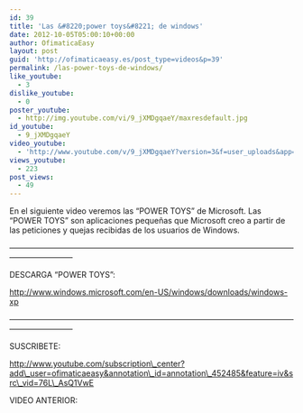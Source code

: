 ```yaml
---
id: 39
title: 'Las &#8220;power toys&#8221; de windows'
date: 2012-10-05T05:00:10+00:00
author: OfimaticaEasy
layout: post
guid: 'http://ofimaticaeasy.es/post_type=videos&p=39'
permalink: /las-power-toys-de-windows/
like_youtube:
  - 3
dislike_youtube:
  - 0
poster_youtube:
  - http://img.youtube.com/vi/9_jXMDgqaeY/maxresdefault.jpg
id_youtube:
  - 9_jXMDgqaeY
video_youtube:
  - 'http://www.youtube.com/v/9_jXMDgqaeY?version=3&f=user_uploads&app=youtube_gdata'
views_youtube:
  - 223
post_views:
  - 49
---
```

En el siguiente video veremos las &#8220;POWER TOYS&#8221; de Microsoft. Las &#8220;POWER TOYS&#8221; son aplicaciones pequeñas que Microsoft creo a partir de las peticiones y quejas recibidas de los usuarios de Windows.

&#8212;&#8212;&#8212;&#8212;&#8212;&#8212;&#8212;&#8212;&#8212;&#8212;&#8212;&#8212;&#8212;&#8212;&#8212;&#8212;&#8212;&#8212;&#8212;&#8212;&#8212;&#8212;&#8212;&#8212;&#8212;&#8212;&#8212;&#8212;&#8212;&#8212;&#8212;&#8212;&#8212;&#8212;&#8212;&#8212;&#8212;&#8212;&#8212;&#8212;&#8212;&#8212;&#8212;&#8212;

DESCARGA &#8220;POWER TOYS&#8221;:

http://www.windows.microsoft.com/en-US/windows/downloads/windows-xp

&#8212;&#8212;&#8212;&#8212;&#8212;&#8212;&#8212;&#8212;&#8212;&#8212;&#8212;&#8212;&#8212;&#8212;&#8212;&#8212;&#8212;&#8212;&#8212;&#8212;&#8212;&#8212;&#8212;&#8212;&#8212;&#8212;&#8212;&#8212;&#8212;&#8212;&#8212;&#8212;&#8212;&#8212;&#8212;&#8212;&#8212;&#8212;&#8212;&#8212;&#8212;&#8212;&#8212;&#8212;

SUSCRIBETE:

http://www.youtube.com/subscription\_center?add\_user=ofimaticaeasy&annotation\_id=annotation\_452485&feature=iv&src\_vid=76L\_AsQ1VwE

VIDEO ANTERIOR:
